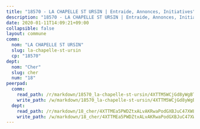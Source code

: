 ```yaml
---
title: "18570 - LA CHAPELLE ST URSIN | Entraide, Annonces, Initiatives"
description: "18570 - LA CHAPELLE ST URSIN | Entraide, Annonces, Initiatives"
date: 2020-01-11T14:09:21+09:00
collapsible: false
layout: commune
comm:
  nom: "LA CHAPELLE ST URSIN"
  slug: la-chapelle-st-ursin
  cp: "18570"
dept:
  nom: "Cher"
  slug: cher
  num: "18"
peerpad:
  comm:
    read_path: /r/markdown/18570_la-chapelle-st-ursin/4XTTM5WCjGd8yWgBTxK2eSbFrZN3aFgtFD8hHAt4zwes7KcMj
    write_path: /w/markdown/18570_la-chapelle-st-ursin/4XTTM5WCjGd8yWgBTxK2eSbFrZN3aFgtFD8hHAt4zwes7KcMj-K3TgTmd6Ns3BWAfaywD9KHTRzB1G3MyPqtqdDtQ5Q9dptqx2csxpQR2czAkkW7vf4V71dmehaN4cske9kE5atthjqgwZBetZqhqhtG8c7t4xsCJR6zwp9woJaTXY9XLK8bj2fZCH
  dept:
    read_path: /r/markdown/18_cher/4XTTMEa5PWDZtxALvAKRwaPodGXBJuC47XWLMLZ5hCaMSik3w
    write_path: /w/markdown/18_cher/4XTTMEa5PWDZtxALvAKRwaPodGXBJuC47XWLMLZ5hCaMSik3w-K3TgTvT6tiupPRTeoV2zMggT6E77BmY6Zeeqwk1pvv6Bfo4GHKoyLD2hQDLMcNajnfixB5aDgngmFZba1jsFtXhXJhkZaMz5Fno5UjuUU6mkQFXv9cWu6FJLmGRziLMtgTSufDeD
---
```


